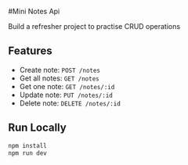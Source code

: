 #Mini Notes Api

Build a refresher project to practise CRUD operations

## Features
- Create note: `POST /notes`
- Get all notes: `GET /notes`
- Get one note: `GET /notes/:id`
- Update note: `PUT /notes/:id`
- Delete note: `DELETE /notes/:id`

## Run Locally
```bash
npm install
npm run dev